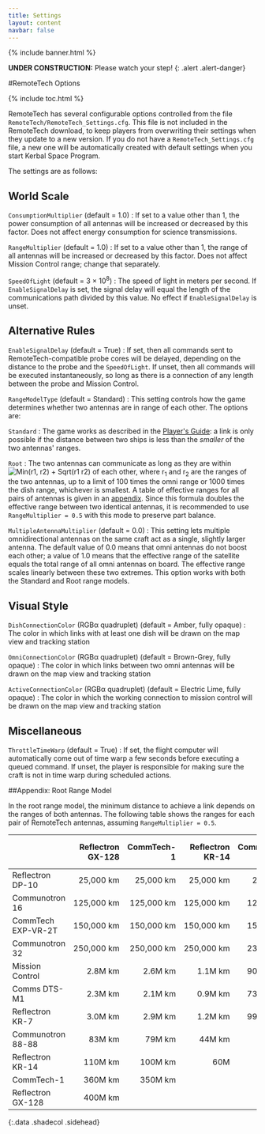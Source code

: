 ```yaml
---
title: Settings
layout: content
navbar: false
---
```

 
{% include banner.html %}

**UNDER CONSTRUCTION:** Please watch your step!
{: .alert .alert-danger}

#RemoteTech Options

{% include toc.html %}

RemoteTech has several configurable options controlled from the file `RemoteTech/RemoteTech_Settings.cfg`. This file is not included in the RemoteTech download, to keep players from overwriting their settings when they update to a new version. If you do not have a `RemoteTech_Settings.cfg` file, a new one will be automatically created with default settings when you start Kerbal Space Program.

The settings are as follows:

## World Scale

`ConsumptionMultiplier` (default = 1.0)
: If set to a value other than 1, the power consumption of all antennas will be increased or decreased by this factor. Does not affect energy consumption for science transmissions.

`RangeMultiplier` (default = 1.0)
: If set to a value other than 1, the range of all antennas will be increased or decreased by this factor. Does not affect Mission Control range; change that separately.

`SpeedOfLight` (default = 3&nbsp;&times;&nbsp;10<sup>8</sup>)
: The speed of light in meters per second. If `EnableSignalDelay` is set, the signal delay will equal the length of the communications path divided by this value. No effect if `EnableSignalDelay` is unset.

## Alternative Rules

`EnableSignalDelay` (default = True)
: If set, then all commands sent to RemoteTech-compatible probe cores will be delayed, depending on the distance to the probe and the `SpeedOfLight`. If unset, then all commands will be executed instantaneously, so long as there is a connection of any length between the probe and Mission Control.

`RangeModelType` (default = Standard)
: This setting controls how the game determines whether two antennas are in range of each other. The options are:

   `Standard`
   : The game works as described in the [Player's Guide](../../guide/overview/#range): a link is only possible if the distance between two ships is less than the *smaller* of the two antennas' ranges.

   `Root`
   : The two antennas can communicate as long as they are within ![Min(r1, r2) + Sqrt(r1 r2)](rootmodel.png) of each other, where r<sub>1</sub> and r<sub>2</sub> are the ranges of the two antennas, up to a limit of 100 times the omni range or 1000 times the dish range, whichever is smallest. A table of effective ranges for all pairs of antennas is given in an [appendix](#appendix-root-range-model). Since this formula doubles the effective range between two identical antennas, it is recommended to use `RangeMultiplier = 0.5` with this mode to preserve part balance.


`MultipleAntennaMultiplier` (default = 0.0)
: This setting lets multiple omnidirectional antennas on the same craft act as a single, slightly larger antenna. The default value of 0.0 means that omni antennas do not boost each other; a value of 1.0 means that the effective range of the satellite equals the total range of all omni antennas on board. The effective range scales linearly between these two extremes. This option works with both the Standard and Root range models.

## Visual Style

`DishConnectionColor` (RGB&alpha; quadruplet) (default = Amber, fully opaque)
: The color in which links with at least one dish will be drawn on the map view and tracking station

`OmniConnectionColor` (RGB&alpha; quadruplet) (default = Brown-Grey, fully opaque)
: The color in which links between two omni antennas will be drawn on the map view and tracking station

`ActiveConnectionColor` (RGB&alpha; quadruplet) (default = Electric Lime, fully opaque)
: The color in which the working connection to mission control will be drawn on the map view and tracking station

## Miscellaneous

`ThrottleTimeWarp` (default = True)
: If set, the flight computer will automatically come out of time warp a few seconds before executing a queued command. If unset, the player is responsible for making sure the craft is not in time warp during scheduled actions.

##Appendix: Root Range Model

In the root range model, the minimum distance to achieve a link depends on the ranges of both antennas. The following table shows the ranges for each pair of RemoteTech antennas, assuming `RangeMultiplier = 0.5`.

&nbsp;             | Reflectron GX-128 | CommTech-1      | Reflectron KR-14 | Communotron 88-88 | Reflectron KR-7 | Comms DTS-M1   | Mission Control | Communotron 32 | CommTech EXP-VR-2T | Communotron 16 | Reflectron DP-10
:------------------|------------------:|----------------:|-----------------:|------------------:|----------------:|---------------:|----------------:|---------------:|-------------------:|---------------:|-----------------:
Reflectron DP-10   |    25,000&nbsp;km |  25,000&nbsp;km |   25,000&nbsp;km |    25,000&nbsp;km |    3600&nbsp;km |   2800&nbsp;km |    3300&nbsp;km |   1000&nbsp;km |        860&nbsp;km |    810&nbsp;km |      500&nbsp;km
Communotron 16     |   125,000&nbsp;km | 125,000&nbsp;km |  125,000&nbsp;km |   125,000&nbsp;km |    8800&nbsp;km |   6800&nbsp;km |    8100&nbsp;km |   3000&nbsp;km |       2600&nbsp;km |   2500&nbsp;km
CommTech EXP-VR-2T |   150,000&nbsp;km | 150,000&nbsp;km |  150,000&nbsp;km |   150,000&nbsp;km |    9700&nbsp;km |   7600&nbsp;km |    9000&nbsp;km |   3400&nbsp;km |       3000&nbsp;km
Communotron 32     |   250,000&nbsp;km | 250,000&nbsp;km |  250,000&nbsp;km |   230,000&nbsp;km |  13,000&nbsp;km | 10,000&nbsp;km |  12,000&nbsp;km |   5000&nbsp;km
Mission Control    |      2.8M&nbsp;km |    2.6M&nbsp;km |     1.1M&nbsp;km |   900,000&nbsp;km |  79,000&nbsp;km | 56,000&nbsp;km
Comms DTS-M1       |      2.3M&nbsp;km |    2.1M&nbsp;km |     0.9M&nbsp;km |   730,000&nbsp;km |  59,000&nbsp;km | 50,000&nbsp;km
Reflectron KR-7    |      3.0M&nbsp;km |    2.9M&nbsp;km |     1.2M&nbsp;km |   990,000&nbsp;km |  90,000&nbsp;km
Communotron 88-88  |     83M&nbsp;km   |   79M&nbsp;km   |    44M&nbsp;km   |       40M&nbsp;km
Reflectron KR-14   |    110M&nbsp;km   |  100M&nbsp;km   |    60M
CommTech-1         |    360M&nbsp;km   |  350M&nbsp;km
Reflectron GX-128  |    400M&nbsp;km
{:.data .shadecol .sidehead}
